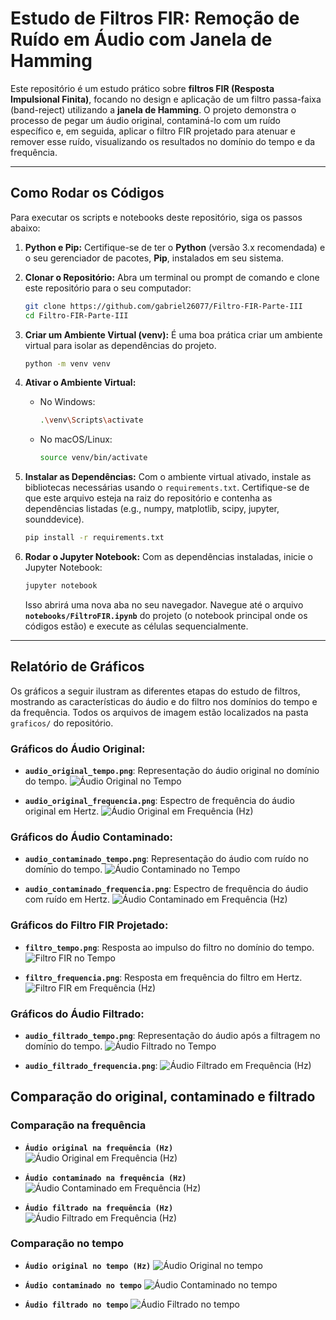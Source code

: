 # Estudo de Filtros FIR: Remoção de Ruído em Áudio com Janela de Hamming

Este repositório é um estudo prático sobre **filtros FIR (Resposta Impulsional Finita)**, focando no design e aplicação de um filtro passa-faixa (band-reject) utilizando a **janela de Hamming**. O projeto demonstra o processo de pegar um áudio original, contaminá-lo com um ruído específico e, em seguida, aplicar o filtro FIR projetado para atenuar e remover esse ruído, visualizando os resultados no domínio do tempo e da frequência.

---

## Como Rodar os Códigos

Para executar os scripts e notebooks deste repositório, siga os passos abaixo:

1.  **Python e Pip:** Certifique-se de ter o **Python** (versão 3.x recomendada) e o seu gerenciador de pacotes, **Pip**, instalados em seu sistema.

2.  **Clonar o Repositório:** Abra um terminal ou prompt de comando e clone este repositório para o seu computador:
    ```bash
    git clone https://github.com/gabriel26077/Filtro-FIR-Parte-III
    cd Filtro-FIR-Parte-III
    ```

3.  **Criar um Ambiente Virtual (venv):** É uma boa prática criar um ambiente virtual para isolar as dependências do projeto.
    ```bash
    python -m venv venv
    ```

4.  **Ativar o Ambiente Virtual:**
    * No Windows:
        ```bash
        .\venv\Scripts\activate
        ```
    * No macOS/Linux:
        ```bash
        source venv/bin/activate
        ```

5.  **Instalar as Dependências:** Com o ambiente virtual ativado, instale as bibliotecas necessárias usando o `requirements.txt`. Certifique-se de que este arquivo esteja na raiz do repositório e contenha as dependências listadas (e.g., numpy, matplotlib, scipy, jupyter, sounddevice).
    ```bash
    pip install -r requirements.txt
    ```

6.  **Rodar o Jupyter Notebook:** Com as dependências instaladas, inicie o Jupyter Notebook:
    ```bash
    jupyter notebook
    ```
    Isso abrirá uma nova aba no seu navegador. Navegue até o arquivo **`notebooks/FiltroFIR.ipynb`** do projeto (o notebook principal onde os códigos estão) e execute as células sequencialmente.

---

## Relatório de Gráficos

Os gráficos a seguir ilustram as diferentes etapas do estudo de filtros, mostrando as características do áudio e do filtro nos domínios do tempo e da frequência. Todos os arquivos de imagem estão localizados na pasta `graficos/` do repositório.

### Gráficos do Áudio Original:

* **`audio_original_tempo.png`**: Representação do áudio original no domínio do tempo.
    ![Áudio Original no Tempo](graficos/audio_original_tempo.png)

* **`audio_original_frequencia.png`**: Espectro de frequência do áudio original em Hertz.
    ![Áudio Original em Frequência (Hz)](graficos/audio_original_frequencia.png)

### Gráficos do Áudio Contaminado:

* **`audio_contaminado_tempo.png`**: Representação do áudio com ruído no domínio do tempo.
    ![Áudio Contaminado no Tempo](graficos/audio_contaminado_tempo.png)

* **`audio_contaminado_frequencia.png`**: Espectro de frequência do áudio com ruído em Hertz.
    ![Áudio Contaminado em Frequência (Hz)](graficos/audio_contaminado_frequencia.png)

### Gráficos do Filtro FIR Projetado:

* **`filtro_tempo.png`**: Resposta ao impulso do filtro no domínio do tempo.
    ![Filtro FIR no Tempo](graficos/filtro_tempo.png)

* **`filtro_frequencia.png`**: Resposta em frequência do filtro em Hertz.
    ![Filtro FIR em Frequência (Hz)](graficos/filtro_frequencia.png)

### Gráficos do Áudio Filtrado:

* **`audio_filtrado_tempo.png`**: Representação do áudio após a filtragem no domínio do tempo.
    ![Áudio Filtrado no Tempo](graficos/audio_filtrado_tempo.png)

* **`audio_filtrado_frequencia.png`**: 
    ![Áudio Filtrado em Frequência (Hz)](graficos/audio_filtrado_frequencia.png)

## Comparação do original, contaminado e filtrado

### Comparação na frequência

* **`Áudio original na frequência (Hz)`**
    ![Áudio Original em Frequência (Hz)](graficos/audio_original_frequencia.png)

* **`Áudio contaminado na frequência (Hz)`**
    ![Áudio Contaminado em Frequência (Hz)](graficos/audio_contaminado_frequencia.png)

* **`Áudio filtrado na frequência (Hz)`**
    ![Áudio Filtrado em Frequência (Hz)](graficos/audio_filtrado_frequencia.png)


### Comparação no tempo

* **`Áudio original no tempo (Hz)`**
    ![Áudio Original no tempo](graficos/audio_original_tempo.png)

* **`Áudio contaminado no tempo`**
    ![Áudio Contaminado no tempo](graficos/audio_contaminado_tempo.png)

* **`Áudio filtrado no tempo`**
    ![Áudio Filtrado no tempo](graficos/audio_filtrado_tempo.png)
    
